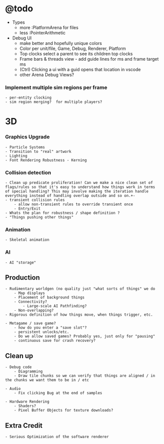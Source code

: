 # @todo
- Types
    - more :PlatformArena for files
    - less :PointerArithmetic
- Debug UI
    - make better and hopefully unique colors
    - Color per unit/file, Game, Debug, Renderer, Platform
    - Top clocks select a parent to see its children top clocks
    - Frame bars & threads view - add guide lines for ms and frame target ms
    - (Ctrl) Clicking a ui with a guid opens that location in vscode
    - other Arena Debug Views?
    
### Implement multiple sim regions per frame
    - per-entity clocking
    - sim region merging?  for multiple players?

# 3D

### Graphics Upgrade
    - Particle Systems
    - Transition to "real" artwork
    - Lighting
    - Font Rendering Robustness - Kerning
    
### Collision detection
    - Clean up predicate proliferation! Can we make a nice clean set of flags/rules so that it's easy to understand how things work in terms of special handling? This may involve making the iteration handle everything instead of handling overlap outside and so on.+-
    - transient collision rules
        - allow non-transient rules to override transient once
        - Entry/Exit
    - Whats the plan for robustness / shape definition ?
    - "Things pushing other things"

### Animation
    - Skeletal animation
### AI
    - AI "storage"

## Production
    - Rudimentary worldgen (no quality just "what sorts of things" we do
        - Map displays
        - Placement of background things
        - Connectivity?
            - Large-scale AI Pathfinding?
        - Non-overlapping?
    - Rigorous definition of how things move, when things trigger, etc.
     
    - Metagame / save game?
        - how do you enter a "save slot"?
        - persistent unlocks/etc.
        - Do we allow saved games? Probably yes, just only for "pausing"
        - continuous save for crash recovery?

## Clean up
    - Debug code
        - Diagramming
        - Draw tile chunks so we can verify that things are aligned / in the chunks we want them to be in / etc
    
    - Audio
        - Fix clicking Bug at the end of samples
    
    - Hardware Rendering
        - Shaders?
        - Pixel Buffer Objects for texture downloads?

## Extra Credit
    - Serious Optimization of the software renderer
    